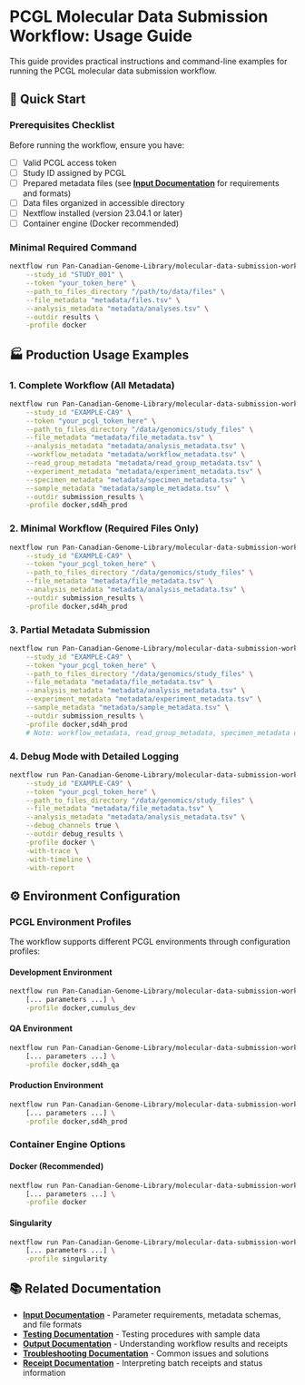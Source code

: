# PCGL Molecular Data Submission Workflow: Usage Guide

This guide provides practical instructions and command-line examples for running the PCGL molecular data submission workflow.

## 🚀 Quick Start

### **Prerequisites Checklist**
Before running the workflow, ensure you have:
- [ ] Valid PCGL access token
- [ ] Study ID assigned by PCGL
- [ ] Prepared metadata files (see **[Input Documentation](Input.md)** for requirements and formats)
- [ ] Data files organized in accessible directory
- [ ] Nextflow installed (version 23.04.1 or later)
- [ ] Container engine (Docker recommended)

### **Minimal Required Command**
```bash
nextflow run Pan-Canadian-Genome-Library/molecular-data-submission-workflow \
    --study_id "STUDY_001" \
    --token "your_token_here" \
    --path_to_files_directory "/path/to/data/files" \
    --file_metadata "metadata/files.tsv" \
    --analysis_metadata "metadata/analyses.tsv" \
    --outdir results \
    -profile docker
```

## 🏭 Production Usage Examples

### **1. Complete Workflow (All Metadata)**
```bash
nextflow run Pan-Canadian-Genome-Library/molecular-data-submission-workflow \
    --study_id "EXAMPLE-CA9" \
    --token "your_pcgl_token_here" \
    --path_to_files_directory "/data/genomics/study_files" \
    --file_metadata "metadata/file_metadata.tsv" \
    --analysis_metadata "metadata/analysis_metadata.tsv" \
    --workflow_metadata "metadata/workflow_metadata.tsv" \
    --read_group_metadata "metadata/read_group_metadata.tsv" \
    --experiment_metadata "metadata/experiment_metadata.tsv" \
    --specimen_metadata "metadata/specimen_metadata.tsv" \
    --sample_metadata "metadata/sample_metadata.tsv" \
    --outdir submission_results \
    -profile docker,sd4h_prod
```

### **2. Minimal Workflow (Required Files Only)**
```bash
nextflow run Pan-Canadian-Genome-Library/molecular-data-submission-workflow \
    --study_id "EXAMPLE-CA9" \
    --token "your_pcgl_token_here" \
    --path_to_files_directory "/data/genomics/study_files" \
    --file_metadata "metadata/file_metadata.tsv" \
    --analysis_metadata "metadata/analysis_metadata.tsv" \
    --outdir submission_results \
    -profile docker,sd4h_prod
```

### **3. Partial Metadata Submission**
```bash
nextflow run Pan-Canadian-Genome-Library/molecular-data-submission-workflow \
    --study_id "EXAMPLE-CA9" \
    --token "your_pcgl_token_here" \
    --path_to_files_directory "/data/genomics/study_files" \
    --file_metadata "metadata/file_metadata.tsv" \
    --analysis_metadata "metadata/analysis_metadata.tsv" \
    --experiment_metadata "metadata/experiment_metadata.tsv" \
    --sample_metadata "metadata/sample_metadata.tsv" \
    --outdir submission_results \
    -profile docker,sd4h_prod
    # Note: workflow_metadata, read_group_metadata, specimen_metadata omitted
```

### **4. Debug Mode with Detailed Logging**
```bash
nextflow run Pan-Canadian-Genome-Library/molecular-data-submission-workflow \
    --study_id "EXAMPLE-CA9" \
    --token "your_pcgl_token_here" \
    --path_to_files_directory "/data/genomics/study_files" \
    --file_metadata "metadata/file_metadata.tsv" \
    --analysis_metadata "metadata/analysis_metadata.tsv" \
    --debug_channels true \
    --outdir debug_results \
    -profile docker \
    -with-trace \
    -with-timeline \
    -with-report
```

## ⚙️ Environment Configuration

### **PCGL Environment Profiles**

The workflow supports different PCGL environments through configuration profiles:

#### **Development Environment**
```bash
nextflow run Pan-Canadian-Genome-Library/molecular-data-submission-workflow \
    [... parameters ...] \
    -profile docker,cumulus_dev
```

#### **QA Environment**
```bash
nextflow run Pan-Canadian-Genome-Library/molecular-data-submission-workflow \
    [... parameters ...] \
    -profile docker,sd4h_qa
```

#### **Production Environment**
```bash
nextflow run Pan-Canadian-Genome-Library/molecular-data-submission-workflow \
    [... parameters ...] \
    -profile docker,sd4h_prod
```

### **Container Engine Options**

#### **Docker (Recommended)**
```bash
nextflow run Pan-Canadian-Genome-Library/molecular-data-submission-workflow \
    [... parameters ...] \
    -profile docker
```

#### **Singularity**
```bash
nextflow run Pan-Canadian-Genome-Library/molecular-data-submission-workflow \
    [... parameters ...] \
    -profile singularity
```


## 📚 Related Documentation

- **[Input Documentation](Input.md)** - Parameter requirements, metadata schemas, and file formats
- **[Testing Documentation](testing.md)** - Testing procedures with sample data
- **[Output Documentation](output.md)** - Understanding workflow results and receipts
- **[Troubleshooting Documentation](troubleshooting.md)** - Common issues and solutions
- **[Receipt Documentation](receipt.md)** - Interpreting batch receipts and status information